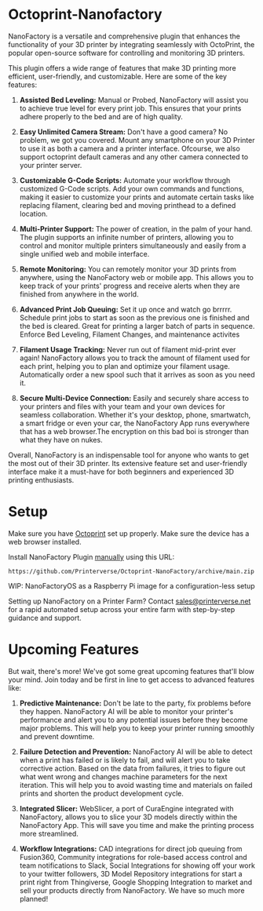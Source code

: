 # Octoprint-Nanofactory

NanoFactory is a versatile and comprehensive plugin that enhances the functionality of your 3D printer by integrating seamlessly with OctoPrint, the popular open-source software for controlling and monitoring 3D printers.

This plugin offers a wide range of features that make 3D printing more efficient, user-friendly, and customizable. Here are some of the key features:

1. **Assisted Bed Leveling:** Manual or Probed, NanoFactory will assist you to achieve true level for every print job. This ensures that your prints adhere properly to the bed and are of high quality.

2. **Easy Unlimited Camera Stream:** Don't have a good camera? No problem, we got you covered. Mount any smartphone on your 3D Printer to use it as both a camera and a printer interface. Ofcourse, we also support octoprint default cameras and any other camera connected to your printer server.

3. **Customizable G-Code Scripts:** Automate your workflow through customized G-Code scripts. Add your own commands and functions, making it easier to customize your prints and automate certain tasks like replacing filament, clearing bed and moving printhead to a defined location.

4. **Multi-Printer Support:** The power of creation, in the palm of your hand. The plugin supports an infinite number of printers, allowing you to control and monitor multiple printers simultaneously and easily from a single unified web and mobile interface.

5. **Remote Monitoring:** You can remotely monitor your 3D prints from anywhere, using the NanoFactory web or mobile app. This allows you to keep track of your prints' progress and receive alerts when they are finished from anywhere in the world.

6. **Advanced Print Job Queuing:** Set it up once and watch go brrrrr. Schedule print jobs to start as soon as the previous one is finished and the bed is cleared. Great for printing a larger batch of parts in sequence. Enforce Bed Leveling, Filament Changes, and maintenance activites 

7. **Filament Usage Tracking:** Never run out of filament mid-print ever again! NanoFactory allows you to track the amount of filament used for each print, helping you to plan and optimize your filament usage. Automatically order a new spool such that it arrives as soon as you need it.

8. **Secure Multi-Device Connection:** Easily and securely share access to your printers and files with your team and your own devices for seamless collaboration. Whether it's your desktop, phone, smartwatch, a smart fridge or even your car, the NanoFactory App runs everywhere that has a web browser.The encryption on this bad boi is stronger than what they have on nukes.

Overall, NanoFactory is an indispensable tool for anyone who wants to get the most out of their 3D printer. Its extensive feature set and user-friendly interface make it a must-have for both beginners and experienced 3D printing enthusiasts.

# Setup

Make sure you have [Octoprint](https://octoprint.org/) set up properly. Make sure the device has a web browser installed. 

Install NanoFactory Plugin [manually](https://plugins.octoprint.org/help/installation/) using this URL:

    https://github.com/Printerverse/Octoprint-NanoFactory/archive/main.zip

WIP: NanoFactoryOS as a Raspberry Pi image for a configuration-less setup

Setting up NanoFactory on a Printer Farm? Contact sales@printerverse.net for a rapid automated setup across your entire farm with step-by-step guidance and support.

# **Upcoming Features**

But wait, there's more! We've got some great upcoming features that'll blow your mind. Join today and be first in line to get access to advanced features like:

1. **Predictive Maintenance:** Don't be late to the party, fix problems before they happen. NanoFactory AI will be able to monitor your printer's performance and alert you to any potential issues before they become major problems. This will help you to keep your printer running smoothly and prevent downtime.

2. **Failure Detection and Prevention:** NanoFactory AI will be able to detect when a print has failed or is likely to fail, and will alert you to take corrective action. Based on the data from failures, it tries to figure out what went wrong and changes machine parameters for the next iteration. This will help you to avoid wasting time and materials on failed prints and shorten the product development cycle.

3. **Integrated Slicer:** WebSlicer, a port of CuraEngine integrated with NanoFactory, allows you to slice your 3D models directly within the NanoFactory App. This will save you time and make the printing process more streamlined.

4. **Workflow Integrations:** CAD integrations for direct job queuing from Fusion360, Community integrations for role-based access control and team notifications to Slack, Social Integrations for showing off your work to your twitter followers, 3D Model Repository integrations for start a print right from Thingiverse, Google Shopping Integration to market and sell your products directly from NanoFactory. We have so much more planned!
 
